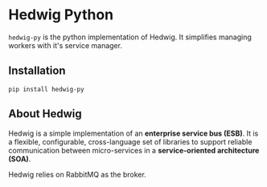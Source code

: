 # Hedwig Python

``hedwig-py`` is the python implementation of Hedwig. It simplifies managing workers with it's service manager.

## Installation
```
pip install hedwig-py
```

## About Hedwig

Hedwig is a simple implementation of an **enterprise service bus (ESB)**. It is a flexible, configurable, cross-language set of libraries to support reliable communication between micro-services in a **service-oriented architecture (SOA)**.

Hedwig relies on RabbitMQ as the broker.
